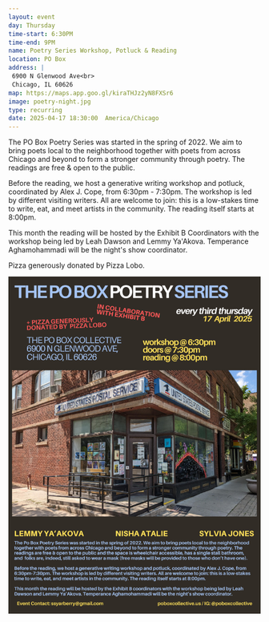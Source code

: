 ```yaml
---
layout: event
day: Thursday
time-start: 6:30PM
time-end: 9PM
name: Poetry Series Workshop, Potluck & Reading
location: PO Box
address: |
 6900 N Glenwood Ave<br>
 Chicago, IL 60626
map: https://maps.app.goo.gl/kiraTHJz2yN8FXSr6
image: poetry-night.jpg
type: recurring
date: 2025-04-17 18:30:00  America/Chicago
---
```

The PO Box Poetry Series was started in the spring of 2022. We aim to bring poets local to the neighborhood together with poets from across Chicago and beyond to form a stronger community through poetry. The readings are free & open to the public.

Before the reading, we host a generative writing workshop and potluck, coordinated by Alex J. Cope, from 6:30pm - 7:30pm. The workshop is led by different visiting writers. All are welcome to join: this is a low-stakes time to write, eat, and meet artists in the community. The reading itself starts at 8:00pm.

This month the reading will be hosted by the Exhibit B Coordinators with the workshop being led by Leah Dawson and Lemmy Ya'Akova. Temperance Aghamohammadi will be the night's show coordinator.

Pizza generously donated by Pizza Lobo.

<img src="/assets/img/events/flyers/poetry-april-17-2025.jpg" alt="April 17 flyer" class="img-fluid">